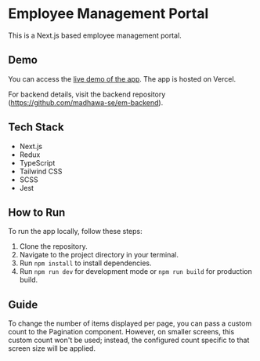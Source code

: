 # Employee Management Portal

This is a Next.js based employee management portal.

## Demo

You can access the [live demo of the app](https://em-frontend-rezg.vercel.app/employee/list/). The app is hosted on Vercel.

For backend details, visit the backend repository (https://github.com/madhawa-se/em-backend).

## Tech Stack

- Next.js
- Redux
- TypeScript
- Tailwind CSS
- SCSS
- Jest

## How to Run

To run the app locally, follow these steps:

1. Clone the repository.
2. Navigate to the project directory in your terminal.
3. Run `npm install` to install dependencies.
4. Run `npm run dev` for development mode or `npm run build` for production build.

## Guide

To change the number of items displayed per page, you can pass a custom count to the Pagination component. However, on smaller screens, this custom count won't be used; instead, the configured count specific to that screen size will be applied.


